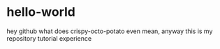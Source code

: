 # hello-world
hey github what does crispy-octo-potato even mean, anyway this is my repository tutorial experience
